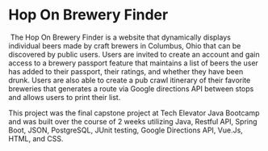 # Hop On Brewery Finder
​
The Hop On Brewery Finder is a website that dynamically displays individual beers made by craft brewers in Columbus, Ohio that can be discovered by public users. Users are invited to create an account and gain access to a brewery passport feature that maintains a list of beers the user has added to their passport, their ratings, and whether they have been drunk. Users are also able to create a pub crawl itinerary of their favorite breweries that generates a route via Google directions API between stops and allows users to print their list.

This project was the final capstone project at Tech Elevator Java Bootcamp and was built over the course of 2 weeks utilizing Java, Restful API, Spring Boot, JSON, PostgreSQL, JUnit testing, Google Directions API, Vue.Js, HTML, and CSS.
